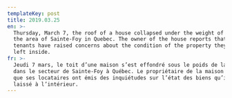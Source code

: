 ```yaml
---
templateKey: post
title: 2019.03.25
en: >-
  Thursday, March 7, the roof of a house collapsed under the weight of snow in
  the area of Sainte-Foy in Quebec. The owner of the house reports that his
  tenants have raised concerns about the condition of the property they have
  left inside.
fr: >-
  Jeudi 7 mars, le toit d’une maison s’est effondré sous le poids de la neige
  dans le secteur de Sainte-Foy à Québec. Le propriétaire de la maison rapporte
  que ses locataires ont émis des inquiétudes sur l’état des biens qu’ils ont
  laissé à l’intérieur.
---
```


